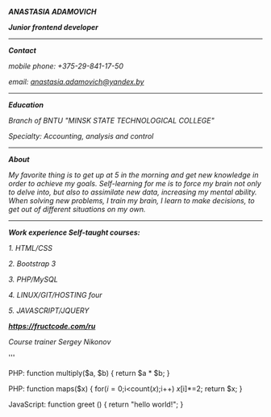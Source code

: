 ***ANASTASIA ADAMOVICH***

***Junior frontend developer***

*********

***Contact***

 *mobile phone: +375-29-841-17-50*
 
 *email: anastasia.adamovich@yandex.by*
 
*******

***Education***

*Branch of BNTU
"MINSK STATE
TECHNOLOGICAL COLLEGE"*

*Specialty: Accounting, analysis and control*

**********

***About***

*My favorite thing is to get up at 5 in the morning and get new knowledge in order to achieve my goals.
  Self-learning for me is to force my brain not only to delve into, but also to assimilate new data, increasing my mental ability.
  When solving new problems, I train my brain, I learn to make decisions, to get out of different situations on my own.*
  
***********

***Work experience
Self-taught courses:***

*1. HTML/CSS*

*2. Bootstrap 3*

*3. PHP/MySQL*

*4. LINUX/GIT/HOSTING
four*

*5. JAVASCRIPT/JQUERY*

***https://fructcode.com/ru***

*Course trainer Sergey Nikonov*


'''

PHP:
function multiply($a, $b) {
return $a * $b;
}


PHP:
function maps($x)
{
  for($i=0;$i<count($x);$i++)
  $x[$i]*=2;
  return $x;
}


JavaScript:
function greet () {
  return "hello world!";
}